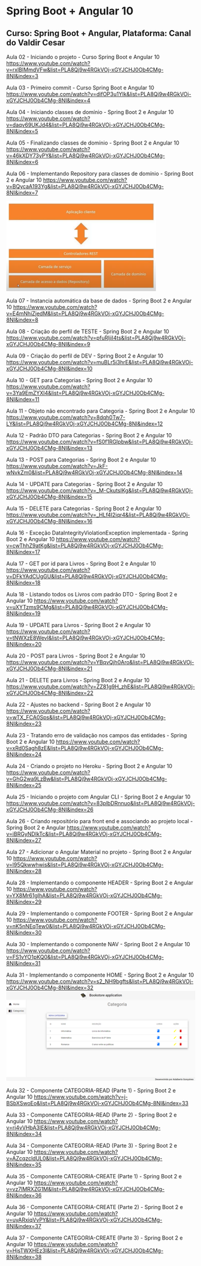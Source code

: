 # Spring Boot + Angular 10
## Curso: Spring Boot + Angular, Plataforma: Canal do Valdir Cesar

Aula 02 - Iniciando o projeto - Curso Spring Boot e Angular 10 
https://www.youtube.com/watch?v=rxlBIMmdVFw&list=PLA8Qj9w4RGkVOj-xGYJCHJ0Ob4CMg-8NI&index=3

Aula 03 - Primeiro commit - Curso Spring Boot e Angular 10
https://www.youtube.com/watch?v=difOP3u1YIk&list=PLA8Qj9w4RGkVOj-xGYJCHJ0Ob4CMg-8NI&index=4

Aula 04 - Iniciando classes de domínio - Spring Boot 2 e Angular 10
https://www.youtube.com/watch?v=daqv69UKJd4&list=PLA8Qj9w4RGkVOj-xGYJCHJ0Ob4CMg-8NI&index=5

Aula 05 - Finalizando classes de domínio - Spring Boot 2 e Angular 10
https://www.youtube.com/watch?v=46kXDY73yPY&list=PLA8Qj9w4RGkVOj-xGYJCHJ0Ob4CMg-8NI&index=6

Aula 06 - Implementando Repository para classes de domínio - Spring Boot 2 e Angular 10
https://www.youtube.com/watch?v=BQycaA193Yg&list=PLA8Qj9w4RGkVOj-xGYJCHJ0Ob4CMg-8NI&index=7

![Projeto](https://github.com/agsilvamhm/spring-angular/blob/main/imagens/Comunicacao.PNG)

Aula 07 - Instancia automática da base de dados - Spring Boot 2 e Angular 10
https://www.youtube.com/watch?v=E4mNhiZjedM&list=PLA8Qj9w4RGkVOj-xGYJCHJ0Ob4CMg-8NI&index=8

Aula 08 - Criação do perfil de TESTE - Spring Boot 2 e Angular 10
https://www.youtube.com/watch?v=pfuRljiI4ts&list=PLA8Qj9w4RGkVOj-xGYJCHJ0Ob4CMg-8NI&index=9

Aula 09 - Criação do perfil de DEV - Spring Boot 2 e Angular 10
https://www.youtube.com/watch?v=muBLr5i3hrE&list=PLA8Qj9w4RGkVOj-xGYJCHJ0Ob4CMg-8NI&index=10

Aula 10 - GET para Categorias - Spring Boot 2 e Angular 10
https://www.youtube.com/watch?v=3Ya9EmZYXl4&list=PLA8Qj9w4RGkVOj-xGYJCHJ0Ob4CMg-8NI&index=11

Aula 11 - Objeto não encontrado para Categoria - Spring Boot 2 e Angular 10
https://www.youtube.com/watch?v=8dqh0Tw7-LY&list=PLA8Qj9w4RGkVOj-xGYJCHJ0Ob4CMg-8NI&index=12

Aula 12 - Padrão DTO para Categorias - Spring Boot 2 e Angular 10
https://www.youtube.com/watch?v=fS0f1RGIpbw&list=PLA8Qj9w4RGkVOj-xGYJCHJ0Ob4CMg-8NI&index=13

Aula 13 - POST para Categorias - Spring Boot 2 e Angular 10
https://www.youtube.com/watch?v=JkF-wNvkZm0&list=PLA8Qj9w4RGkVOj-xGYJCHJ0Ob4CMg-8NI&index=14

Aula 14 - UPDATE para Categorias - Spring Boot 2 e Angular 10
https://www.youtube.com/watch?v=_M-CkutsIKg&list=PLA8Qj9w4RGkVOj-xGYJCHJ0Ob4CMg-8NI&index=15

Aula 15 - DELETE para Categorias - Spring Boot 2 e Angular 10
https://www.youtube.com/watch?v=_HLf4I2iqr4&list=PLA8Qj9w4RGkVOj-xGYJCHJ0Ob4CMg-8NI&index=16

Aula 16 - Exceção DataIntegrityViolationException implementada - Spring Boot 2 e Angular 10
https://www.youtube.com/watch?v=cwThhZ9atKg&list=PLA8Qj9w4RGkVOj-xGYJCHJ0Ob4CMg-8NI&index=17

Aula 17 - GET por id para Livros - Spring Boot 2 e Angular 10
https://www.youtube.com/watch?v=DFkYAdCUgGU&list=PLA8Qj9w4RGkVOj-xGYJCHJ0Ob4CMg-8NI&index=18

Aula 18 - Listando todos os Livros com padrão DTO - Spring Boot 2 e Angular 10
https://www.youtube.com/watch?v=uXYTzms9CMg&list=PLA8Qj9w4RGkVOj-xGYJCHJ0Ob4CMg-8NI&index=19

Aula 19 - UPDATE para Livros - Spring Boot 2 e Angular 10
https://www.youtube.com/watch?v=tNWXzE8WevI&list=PLA8Qj9w4RGkVOj-xGYJCHJ0Ob4CMg-8NI&index=20

Aula 20 - POST para Livros - Spring Boot 2 e Angular 10
https://www.youtube.com/watch?v=YBqvQjh0Aro&list=PLA8Qj9w4RGkVOj-xGYJCHJ0Ob4CMg-8NI&index=21

Aula 21 - DELETE para Livros - Spring Boot 2 e Angular 10
https://www.youtube.com/watch?v=ZZ81g9H_zhE&list=PLA8Qj9w4RGkVOj-xGYJCHJ0Ob4CMg-8NI&index=22

Aula 22 - Ajustes no backend - Spring Boot 2 e Angular 10
https://www.youtube.com/watch?v=wTX_FCA0Sps&list=PLA8Qj9w4RGkVOj-xGYJCHJ0Ob4CMg-8NI&index=23

Aula 23 - Tratando erro de validação nos campos das entidades - Spring Boot 2 e Angular 10
https://www.youtube.com/watch?v=xRd0Sagh8zE&list=PLA8Qj9w4RGkVOj-xGYJCHJ0Ob4CMg-8NI&index=24

Aula 24 - Criando o projeto no Heroku - Spring Boot 2 e Angular 10
https://www.youtube.com/watch?v=GhG2wa9LzBw&list=PLA8Qj9w4RGkVOj-xGYJCHJ0Ob4CMg-8NI&index=25

Aula 25 - Iniciando o projeto com Angular CLI - Spring Boot 2 e Angular 10
https://www.youtube.com/watch?v=83plbDRnnuo&list=PLA8Qj9w4RGkVOj-xGYJCHJ0Ob4CMg-8NI&index=26

Aula 26 - Criando repositório para front end e associando ao projeto local - Spring Boot 2 e Angular
https://www.youtube.com/watch?v=iBRGyNDIkTc&list=PLA8Qj9w4RGkVOj-xGYJCHJ0Ob4CMg-8NI&index=27

Aula 27 - Adicionar o Angular Material no projeto - Spring Boot 2 e Angular 10
https://www.youtube.com/watch?v=l95Qkwwhwis&list=PLA8Qj9w4RGkVOj-xGYJCHJ0Ob4CMg-8NI&index=28

Aula 28 - Implementando o componente HEADER - Spring Boot 2 e Angular 10
https://www.youtube.com/watch?v=YX8Mr61gIhA&list=PLA8Qj9w4RGkVOj-xGYJCHJ0Ob4CMg-8NI&index=29

Aula 29 - Implementando o componente FOOTER - Spring Boot 2 e Angular 10
https://www.youtube.com/watch?v=nK5nNEqTew0&list=PLA8Qj9w4RGkVOj-xGYJCHJ0Ob4CMg-8NI&index=30

Aula 30 - Implementando o componente NAV - Spring Boot 2 e Angular 10
https://www.youtube.com/watch?v=FS1vYO1pKQ0&list=PLA8Qj9w4RGkVOj-xGYJCHJ0Ob4CMg-8NI&index=31

Aula 31 - Implementando o componente HOME - Spring Boot 2 e Angular 10
https://www.youtube.com/watch?v=s2_NH9bgfts&list=PLA8Qj9w4RGkVOj-xGYJCHJ0Ob4CMg-8NI&index=32
![ListaCategorias](https://github.com/agsilvamhm/spring-angular/blob/main/imagens/ListaDeCategorias.PNG)

Aula 32 - Componente CATEGORIA-READ (Parte 1) - Spring Boot 2 e Angular 10
https://www.youtube.com/watch?v=j-BSbXSwoEo&list=PLA8Qj9w4RGkVOj-xGYJCHJ0Ob4CMg-8NI&index=33

Aula 33 - Componente CATEGORIA-READ (Parte 2) - Spring Boot 2 e Angular 10
https://www.youtube.com/watch?v=ri4vVHbA3lE&list=PLA8Qj9w4RGkVOj-xGYJCHJ0Ob4CMg-8NI&index=34

Aula 34 - Componente CATEGORIA-READ (Parte 3) - Spring Boot 2 e Angular 10
https://www.youtube.com/watch?v=AZcqzcldUL0&list=PLA8Qj9w4RGkVOj-xGYJCHJ0Ob4CMg-8NI&index=35

Aula 35 - Componente CATEGORIA-CREATE (Parte 1) - Spring Boot 2 e Angular 10
https://www.youtube.com/watch?v=vz7lMRXZG1M&list=PLA8Qj9w4RGkVOj-xGYJCHJ0Ob4CMg-8NI&index=36

Aula 36 - Componente CATEGORIA-CREATE (Parte 2) - Spring Boot 2 e Angular 10
https://www.youtube.com/watch?v=uyARxiqVvPY&list=PLA8Qj9w4RGkVOj-xGYJCHJ0Ob4CMg-8NI&index=37

Aula 37 - Componente CATEGORIA-CREATE (Parte 3) - Spring Boot 2 e Angular 10
https://www.youtube.com/watch?v=HjsTWXHEz3I&list=PLA8Qj9w4RGkVOj-xGYJCHJ0Ob4CMg-8NI&index=38
